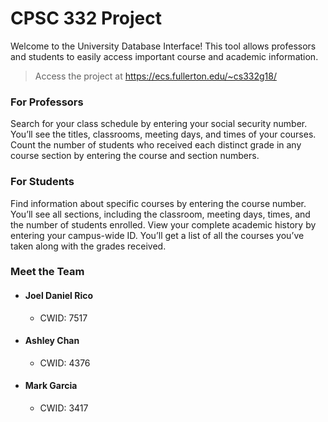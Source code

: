 # CPSC 332 Project

Welcome to the University Database Interface! This tool allows professors and students to easily access
important course and academic information.

> Access the project at https://ecs.fullerton.edu/~cs332g18/

### For Professors
Search for your class schedule by entering your social security number. You’ll see the titles,
classrooms, meeting days, and times of your courses. Count the number of students who received each distinct 
grade in any course section by entering the course and section numbers.

### For Students
Find information about specific courses by entering the course number. You’ll see all sections,
including the classroom, meeting days, times, and the number of students enrolled.
View your complete academic history by entering your campus-wide ID. You’ll get a list of all the
courses you’ve taken along with the grades received.

### Meet the Team

- #### Joel Daniel Rico
    - CWID: 7517
- #### Ashley Chan
    - CWID: 4376
- #### Mark Garcia
    - CWID: 3417 
